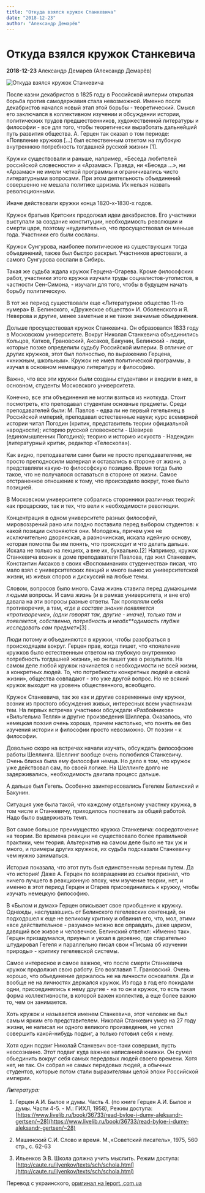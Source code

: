 ```yaml
---
title: "Откуда взялся кружок Станкевича"
date: "2018-12-23"
author: "Александр Демарёв"
---
```


# Откуда взялся кружок Станкевича

**2018-12-23** Александр Демарев (Александр Демарёв)

![Откуда взялся кружок Станкевича](https://i1.wp.com/www.leport.com.ua/wp-content/uploads/2018/12/spacee-2060x1288.jpg?resize=805%2C452)

После казни декабристов в 1825 году в Российской империи открытая борьба против самодержавия стала невозможной. Именно после декабристов начался новый этап этой борьбы - теоретический. Смысл его заключался в коллективном изучении и обсуждении истории, политических трудов предшественников, художественной литературы и философии - все для того, чтобы теоретически выработать дальнейший путь развития общества. А. Герцен так сказал о том периоде: «Появление кружков [...] был естественным ответом на глубокую внутреннюю потребность тогдашней русской жизни» [1].

Кружки существовали и раньше, например, «Беседа любителей российской словесности» и «Арзамас». Правда, ни «Беседа ...», ни «Арзамас» не имели четкой программы и ограничивались чисто литературными вопросами. При этом деятельность объединений совершенно не мешала политике царизма. Их нельзя назвать революционными.

Иначе действовали кружки конца 1820-х-1830-х годов.

Кружок братьев Критских продолжал идеи декабристов. Его участники выступали за создание конституции, необходимость революции и смерти царя, поэтому неудивительно, что просуществовал он меньше года. Участники его были сосланы.

Кружок Сунгурова, наиболее политическое из существующих тогда объединений, также был быстро раскрыт. Участников арестовали, а самого Сунгурова сослали в Сибирь.

Такая же судьба ждала кружок Герцена-Огарева. Кроме философских работ, участники этого кружка изучали труды социалистов-утопистов, в частности Сен-Симона, - изучали для того, чтобы в будущем начать борьбу политическую.

В тот же период существовали еще «Литературное общество 11-го нумера» В. Белинского, «Дружеское общество» И. Оболенского и Я. Неверова и другие, менее заметные и не такие значимые объединения.

Дольше просуществовал кружок Станкевича. Он образовался 1833 году в Московском университете. Вокруг Николая Станкевича объединились Кольцов, Катков, Грановский, Аксаков, Бакунин, Белинский - люди, которые позже определили судьбу Российской империи. В отличие от других кружков, этот был полностью, по выражению Герцена, «книжным, школьным». Кружок не имел политической программы, а изучал в основном немецкую литературу и философию.

Важно, что все эти кружки были созданы студентами и входили в них, в основном, студенты Московского университета.

Конечно, все эти объединения не могли взяться из ниоткуда. Стоит посмотреть, кто преподавал студентам основные предметы. Среди преподавателей были: М. Павлов - едва ли не первый гегельянец в Российской империй, преподавал естественные науки; курс всемирной истории читал Погодин (критик, представитель теории официальной народности); историю русской словесности - Шевирев (единомышленник Погодина); теорию и историю искусств - Надеждин (литературный критик, редактор «Телескопа»).

Как видно, преподаватели сами были не просто преподавателями, не просто преподносили материал и оставались в стороне от жизни, а представляли какую-то философскую позицию. Время тогда было такое, что не получалося оставаться в стороне от жизни. Самое отстраненное отношение к тому, что происходило вокруг, тоже было позицией.

В Московском университете собрались сторонники различных теорий: как процарских, так и тех, что вели к необходимости революции.

Концентрация в одном университете разных философий, мировоззрений рано или поздно поставила перед выбором студентов: к какой позиции склоняются они. Молодежь, причем уже не исключительно дворянская, а разночинская, искала идейную основу, которая помогла бы им понять, что происходит и что делать дальше. Искала не только на лекциях, а вне их, буквально.[2] Например, кружок Станкевича возник в доме преподавателя Павлова, где жил Станкевич. Константин Аксаков в своих «Воспоминаниях студенчества» писал, что мало взял с университетских лекций и много вынес из университетской жизни, из живых споров и дискуссий на любые темы.

Словом, вопросов было много. Сама жизнь ставила перед думающими людьми вопросы. И сама жизнь (и в рамках университета, и вне его) давала на эти вопросы разные ответы. Так проявляли себя противоречия, а там, *«где в составе знания появляется* *«противоречие», (одни говорят так, другие - иначе), только там и появляется, собственно, потребность и необх**одимость* *глубже исследовать сам предмет»*[3] .

Люди потому и объединяются в кружки, чтобы разобраться в происходящем вокруг. Герцен прав, когда пишет, что «появление кружков было естественным ответом на глубокую внутреннюю потребность тогдашней жизни», но он пишет уже о результате. На самом деле любой кружок начинается с необходимости не всей жизни, а конкретных людей. То, что потребности конкретных людей и «всей жизни», общества совпадают - это уже другой вопрос. Но не всякий кружок выходит на уровень общественного, всеобщего.

Кружок Станкевича, так же как и другие современные ему кружки, возник из простого обсуждения живых, интересных всем участникам тем. На первых встречах участники обсуждали «Разбойников» «Вильгельма Телля» и другие произведения Шиллера. Оказалось, что немецкая поэзия очень хороша, причем настолько, что понять ее без изучения истории и философии просто невозможно. От поэзии - к философии.

Довольно скоро на встречах начали изучать, обсуждать философские работы Шеллинга. Шеллинг вообще очень полюбился Станкевичу. Очень близка была ему философия немца. Но дело в том, что кружок уже действовал сам, по своей логике. На Шеллинге долго не задерживались, необходимость двигала процесс дальше.

А дальше был Гегель. Особенно заинтересовались Гегелем Белинский и Бакунин.

Ситуация уже была такой, что каждому отдельному участнку кружка, в том числе и Станкевичу, приходилось поспевать за общей работой. Надо было выдерживать темп.

Вот самое большое преимущество кружка Станкевича: сосредоточение на теории. Во времена реакции не существовало более правильной практики, чем теория. Альтернатив на самом деле было не так уж и много, и примеры других кружков, их судьба подсказали Станкевичу чем нужно заниматься.

История показала, что этот путь был единственным верным путем. Да что история! Даже А. Герцен по возвращении из ссылки признал, что ничего лучшего в реакционную эпоху, чем изучение теории, нет, и именно в этот период Герцен и Огарев присоединились к кружку, чтобы изучать немецкую философию.

В «Былом и думах» Герцен описывает свое приобщение к кружку. Однажды, наслушавшись от Белинского гегелевских сентенций, он подходошел к еще не великому критику и обвинил его, что, мол, этими «все действительное - разумно» можно все оправдать, даже царизм, давящий все живое и человечное. Белинский ответил: «Именно так». Герцен призадумался, приуныл и уехал в деревню, где старательно штудировал Гегеля и параллельно писал свои «Письма об изучении природы» - критику гегелевской системы.

Самое интересное и самое важное, что после смерти Станкевича кружок продолжил свою работу. Его возглавил Т. Грановский. Очень хорошо, что обьединение держалось не на личности основателя. Да и вообще не на личностях держался кружок. Из года в год его покидали одни, присоединялись к нему другие - на то он и кружок, то есть такая форма коллективности, в которой важен коллектив, а еще более важно то, чем он занимается.

Хоть кружок и называется именем Станкевича, этот человек не был самым ярким его представителем. Николай Станкевич умер на 27 году жизни, не написал ни одного великого произведения, не успел совершить какой-нибудь подвиг, а только готовил себя к нему.

Хотя один подвиг Николай Станкевич все-таки совершил, пусть неосознанно. Этот подвиг куда важнее написанной книжки. Он сумел обьединить вокруг себя самых передовых людей своего времени. Хотя нет, не так. Он собрал не самых передовых людей, а обычных студентов, которые потом стали выразителями целой эпохи Российской империи.

*Л**и**тература:*

1. Герцен А.И. Былое и думы. Часть 4. (по книге Герцен А.И. Былое и думы. Части 4-5. - М.: ГИХЛ, 1958), Режим доступа: [https://www.livelib.ru/book/36733/read-byloe-i-dumy-aleksandr-gertsen/~28](https://www.livelib.ru/book/36733/read-byloe-i-dumy-aleksandr-gertsen/~28)

1. Машинский С.И. Слово и время. М.,«Советский писатель», 1975, 560 стр., с. 62-63

1. Ильенков Э.В. Школа должна учить мыслить. Режим доступа: [http://caute.ru/ilyenkov/texts/sch/schola.html](http://caute.ru/ilyenkov/texts/sch/schola.html)

Перевод с украинского, [оригинал на leport.,com.ua](http://www.leport.com.ua/chomu-vynyk-gurtok-stankevycha/)